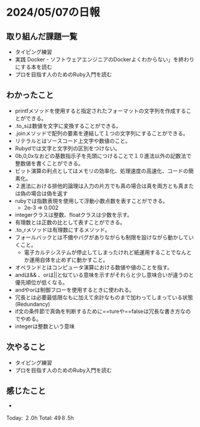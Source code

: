 # 2024/05/07の日報
## 取り組んだ課題一覧
* タイピング練習
*  実践 Docker - ソフトウェアエンジニアのDockerよくわからない」を終わりにする本を読む
*  プロを目指す人のためのRuby入門を読む
## わかったこと
* printfメソッドを使用すると指定されたフォーマットの文字列を作成することができる。
* .to_sは数値を文字に変換することができる。
* .joinメソッドで配列の要素を連結して１つの文字列にすることができる。
* リテラルとはソースコード上文字や数値のこと。
* Rubydでは文字と文字列の区別をつけない。
* 0b,0,0xなおどの基数指示子を先頭につけることで１０進法以外の記数法で整数値を書くことができる。
* ビット演算の利点としてはメモリの効率化、処理速度の高速化、コードの簡素化。
* ２進法における排他的論理は入力の片方でも真の場合は真を両方とも真または偽の場合は偽を返す
* rubyでは指数表現を使用して浮動小数点数を表すことができる。
  *  2e-3 => 0.002
*  integerクラスは整数、floatクラスは少数を示す。
* 有理数とは正数の比として表すことができる。
* .to_rメソッドは有理数にするメソッド。
* フォールバックとは不備やバグがありながらも制限を設けながら動かしていくこと。
  *  電子カルテシステムが停止してしまったけれど紙運用することでなんとか運用自体を止めずに動かすこと。
*  オペランドとはコンピュータ演算における数値や値のことを指す。
*  andは&& 、orは||と似ている意味を示すがそれらと少し意味合いが違うのと優先順位が低くなる。
  *  andやorは制御フローを使用するときに使われる。
* 冗長とは必要最低限なもに加えて余計なものまで加わってしまっている状態(Redundancy)
* if文の条件節で真偽を判断するために==tureや==falseは冗長な書き方なのでやめる。
* integerは整数という意味
## 次やること
* タイピング練習
* プロを目指す人のためのRuby入門を読む
## 感じたこと
* 
Today: ２.0h
Total: 49８.5h
